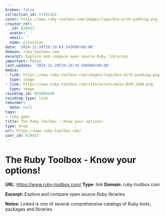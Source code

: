 ```yaml
---
broken: false
collection_id: 17452361
cover: https://www.ruby-toolbox.com/images/logo/box-with-padding.png
creator_ref:
  _id: 624427
  avatar: ''
  email: ''
  name: pitosalas
date: '2024-12-20T20:19:03.545000+00:00'
domain: ruby-toolbox.com
excerpt: Explore and compare open source Ruby libraries
important: false
last_update: '2024-12-20T20:19:34.506000+00:00'
media:
- link: https://www.ruby-toolbox.com/images/logo/box-with-padding.png
  type: image
- link: https://www.ruby-toolbox.com/vite/assets/main-BnM-JpWA.png
  type: image
raindrop_id: 925805440
raindrop_type: link
reminder:
  date: null
tags:
- ruby gems
title: The Ruby Toolbox - Know your options!
type: drop
url: https://www.ruby-toolbox.com/
user_id: 624427
---
```


# The Ruby Toolbox - Know your options!

**URL:** https://www.ruby-toolbox.com/
**Type:** link
**Domain:** ruby-toolbox.com

**Excerpt:** Explore and compare open source Ruby libraries

**Notes:**
Linked is one of several comprehensive catalogs of Ruby tools, packages and libraries.
